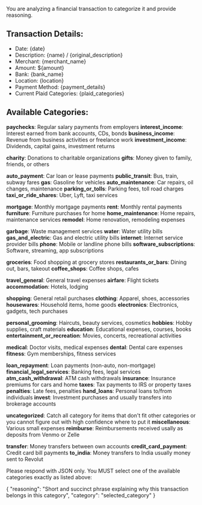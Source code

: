 You are analyzing a financial transaction to categorize it and provide reasoning.

## Transaction Details:
- Date: {date}
- Description: {name} / {original_description}
- Merchant: {merchant_name}
- Amount: ${amount}
- Bank: {bank_name}
- Location: {location}
- Payment Method: {payment_details}
- Current Plaid Categories: {plaid_categories}

## Available Categories:

**paychecks**: Regular salary payments from employers
**interest_income**: Interest earned from bank accounts, CDs, bonds
**business_income**: Revenue from business activities or freelance work
**investment_income**: Dividends, capital gains, investment returns

**charity**: Donations to charitable organizations
**gifts**: Money given to family, friends, or others

**auto_payment**: Car loan or lease payments
**public_transit**: Bus, train, subway fares
**gas**: Gasoline for vehicles
**auto_maintenance**: Car repairs, oil changes, maintenance
**parking_or_tolls**: Parking fees, toll road charges
**taxi_or_ride_shares**: Uber, Lyft, taxi services

**mortgage**: Monthly mortgage payments
**rent**: Monthly rental payments
**furniture**: Furniture purchases for home
**home_maintenance**: Home repairs, maintenance services
**remodel**: Home renovation, remodeling expenses

**garbage**: Waste management services
**water**: Water utility bills
**gas_and_electric**: Gas and electric utility bills
**internet**: Internet service provider bills
**phone**: Mobile or landline phone bills
**software_subscriptions**: Software, streaming, app subscriptions

**groceries**: Food shopping at grocery stores
**restaurants_or_bars**: Dining out, bars, takeout
**coffee_shops**: Coffee shops, cafes

**travel_general**: General travel expenses
**airfare**: Flight tickets
**accommodation**: Hotels, lodging

**shopping**: General retail purchases
**clothing**: Apparel, shoes, accessories
**housewares**: Household items, home goods
**electronics**: Electronics, gadgets, tech purchases

**personal_grooming**: Haircuts, beauty services, cosmetics
**hobbies**: Hobby supplies, craft materials
**education**: Educational expenses, courses, books
**entertainment_or_recreation**: Movies, concerts, recreational activities

**medical**: Doctor visits, medical expenses
**dental**: Dental care expenses
**fitness**: Gym memberships, fitness services

**loan_repayment**: Loan payments (non-auto, non-mortgage)
**financial_legal_services**: Banking fees, legal services
**atm_cash_withdrawal**: ATM cash withdrawals
**insurance**: Insurance premiums for cars and home
**taxes**: Tax payments to IRS or property taxes
**penalties**: Late fees, penalties
**hand_loans**: Personal loans to/from individuals
**invest**: Investment purchases and usually transfers into brokerage accounts

**uncategorized**: Catch all category for items that don't fit other categories or you cannot figure out with high confidence where to put it 
**miscellaneous**: Various small expenses
**reimburse**: Reimbursements received usally as deposits from Venmo or Zelle

**transfer**: Money transfers between own accounts
**credit_card_payment**: Credit card bill payments
**to_india**: Money transfers to India usually money sent to Revolut

Please respond with JSON only. You MUST select one of the available categories exactly as listed above:

{
  "reasoning": "Short and succinct phrase explaining why this transaction belongs in this category",
  "category": "selected_category"
}